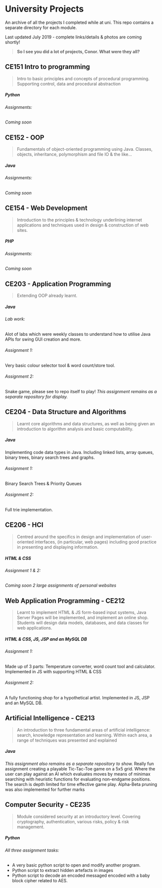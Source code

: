 # University Projects
An archive of all the projects I completed while at uni. This repo contains a separate directory for each module.

Last updated July 2019 - complete links/details & photos are coming shortly!

> **So I see you did a lot of projects, Conor. What were they all?**


## CE151 Intro to programming
> Intro to basic principles and concepts of procedural programming. Supporting control, data and procedural abstraction
##### Python
###### Assignments:
_Coming soon_


## CE152 - OOP
> Fundamentals of object-oriented programming using Java. Classes, objects, inheritance, polymorphism and file IO & the like...
##### Java
###### Assignments:
_Coming soon_


## CE154 - Web Development
> Introduction to the principles & technology underlining internet applications and techniques used in design & construction of web sites.
##### PHP
###### Assignments:
_Coming soon_

## CE203 - Application Programming
> Extending OOP already learnt.
##### Java
###### Lab work:
Alot of labs which were weekly classes to understand how to utilise Java APIs for swing GUI creation and more.
###### Assignment 1:
Very basic colour selector tool & word count/store tool.
###### Assignment 2:
Snake game, please see to repo itself to play!
_This assignment remains as a separate repository for display._

## CE204 - Data Structure and Algorithms
> Learnt core algorithms and data structures, as well as being given an introduction to algorithm analysis and basic computability.
##### Java
Implementing code data types in Java.  Including linked lists, array queues, binary trees, binary search trees and graphs.
###### Assignment 1:
Binary Search Trees & Priority Queues
###### Assignment 2:
Full trie implementation.

## CE206 - HCI  
> Centred around the specifics in design and implementation of user-oriented interfaces, (in particular, web pages) including good practice in presenting and displaying information.
##### HTML & CSS
###### Assignment 1 & 2:
_Coming soon_
_2 large assignments of personal websites_

## Web Application Programming - CE212
> Learnt to implement HTML & JS form-based input systems, Java Server Pages will be implemented, and implement an online shop. Students will design data models, databases, and data classes for web applications.
##### HTML & CSS, JS, JSP and an MySQL DB
###### Assignment 1:
Made up of 3 parts: Temperature converter, word count tool and calculator. Implemented in JS with supporting HTML & CSS
###### Assignment 2:
A fully functioning shop for a hypothetical artist. Implemented in JS, JSP and an MySQL DB.

## Artificial Intelligence - CE213
> An introduction to three fundamental areas of artificial intelligence: search, knowledge representation and learning. Within each area, a range of techniques was presented and explained
##### Java
_This assignment also remains as a separate repository to show._
Really fun assignment creating a playable Tic-Tac-Toe game on a 5x5 grid. Where the user can play against an AI which evaluates moves by means of minimax searching with heuristic functions for evaluating non-endgame positions. The search is depth limited for time effective game play.
Alpha-Beta pruning was also implemented for further marks

## Computer Security - CE235
> Module considered security at an introductory level. Covering cryptography, authentication, various risks, policy & risk management.
##### Python
###### All three assignment tasks:
* A very basic python script to open and modify another program.
* Python script to extract hidden artefacts in images
* Python script to decode an encoded messaged encoded with a baby block cipher related to AES.

